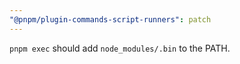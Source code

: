 ```yaml
---
"@pnpm/plugin-commands-script-runners": patch
---
```


`pnpm exec` should add `node_modules/.bin` to the PATH.
